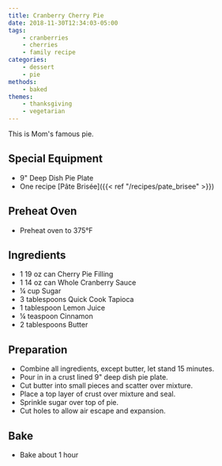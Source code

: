 ```yaml
---
title: Cranberry Cherry Pie
date: 2018-11-30T12:34:03-05:00
tags:
    - cranberries
    - cherries
    - family recipe
categories: 
    - dessert
    - pie
methods:
    - baked
themes:
    - thanksgiving
    - vegetarian
---
```


This is Mom's famous pie.

## Special Equipment

-   9" Deep Dish Pie Plate
-   One recipe [Pâte Brisée]({{< ref "/recipes/pate_brisee" >}})

## Preheat Oven

-   Preheat oven to 375°F

## Ingredients

-   1 19 oz can Cherry Pie Filling
-   1 14 oz can Whole Cranberry Sauce
-   ¼ cup Sugar
-   3 tablespoons Quick Cook Tapioca
-   1 tablespoon Lemon Juice
-   ¼ teaspoon Cinnamon
-   2 tablespoons Butter

## Preparation

-   Combine all ingredients, except butter, let stand 15 minutes.
-   Pour in in a crust lined 9" deep dish pie plate.
-   Cut butter into small pieces and scatter over mixture.
-   Place a top layer of crust over mixture and seal.
-   Sprinkle sugar over top of pie.
-   Cut holes to allow air escape and expansion.

## Bake

-   Bake about 1 hour

